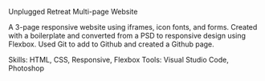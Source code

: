Unplugged Retreat Multi-page Website

A 3-page responsive website using iframes, icon fonts, and forms. Created with a boilerplate and converted from a PSD to responsive design using Flexbox. Used Git to add to Github and created a Github page.

Skills: HTML, CSS, Responsive, Flexbox
Tools: Visual Studio Code, Photoshop
